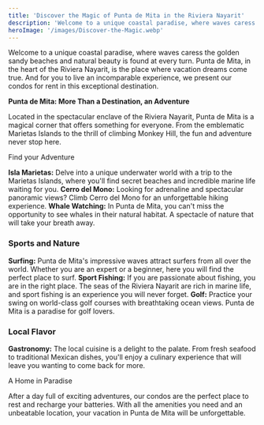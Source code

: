 ```yaml
---
title: 'Discover the Magic of Punta de Mita in the Riviera Nayarit'
description: 'Welcome to a unique coastal paradise, where waves caress he golden sandy beaches and natural beauty is found at every turn. Punta de Mita,'
heroImage: '/images/Discover-the-Magic.webp'
---
```


Welcome to a unique coastal paradise, where waves caress the golden sandy beaches and natural beauty is found at every turn. Punta de Mita, in the heart of the Riviera Nayarit, is the place where vacation dreams come true. And for you to live an incomparable experience, we present our condos for rent in this exceptional destination.

**Punta de Mita: More Than a Destination, an Adventure**

Located in the spectacular enclave of the Riviera Nayarit, Punta de Mita is a magical corner that offers something for everyone. From the emblematic Marietas Islands to the thrill of climbing Monkey Hill, the fun and adventure never stop here.

Find your Adventure

**Isla Marietas:** Delve into a unique underwater world with a trip to the Marietas Islands, where you'll find secret beaches and incredible marine life waiting for you.
**Cerro del Mono:** Looking for adrenaline and spectacular panoramic views? Climb Cerro del Mono for an unforgettable hiking experience.
**Whale Watching:** In Punta de Mita, you can't miss the opportunity to see whales in their natural habitat. A spectacle of nature that will take your breath away.

### Sports and Nature
**Surfing:** Punta de Mita's impressive waves attract surfers from all over the world. Whether you are an expert or a beginner, here you will find the perfect place to surf.
**Sport Fishing:** If you are passionate about fishing, you are in the right place. The seas of the Riviera Nayarit are rich in marine life, and sport fishing is an experience you will never forget.
**Golf:** Practice your swing on world-class golf courses with breathtaking ocean views. Punta de Mita is a paradise for golf lovers.

### Local Flavor
**Gastronomy:** The local cuisine is a delight to the palate. From fresh seafood to traditional Mexican dishes, you'll enjoy a culinary experience that will leave you wanting to come back for more.

A Home in Paradise

After a day full of exciting adventures, our condos are the perfect place to rest and recharge your batteries. With all the amenities you need and an unbeatable location, your vacation in Punta de Mita will be unforgettable.


